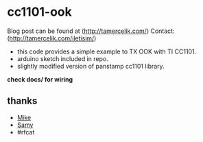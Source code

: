 # cc1101-ook

Blog post can be found at (http://tamercelik.com/)
Contact: (http://tamercelik.com/iletisim/)

* this code provides a simple example to TX OOK with TI CC1101.
* arduino sketch included in repo.
* slightly modified version of panstamp cc1101 library.

**check docs/ for wiring**

## thanks
- [Mike](https://github.com/miek)
- [Samy](http://samy.pl/)
- #rfcat

